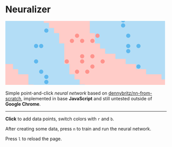 # Neuralizer

![](cover.png)

Simple point-and-click *neural network* based on [dennybritz/nn-from-scratch](https://github.com/dennybritz/nn-from-scratch/blob/master/nn_from_scratch.py), implemented in base **JavaScript** and still untested outside of **Google Chrome**.

---
**Click** to add data points, switch colors with `r` and `b`.

After creating some data, press `n` to train and run the neural network.

Press `l` to reload the page.
